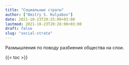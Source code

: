 ```yaml
---
title: "Социальные страты"
author: ["Dmitry S. Kulyabov"]
date: 2021-10-23T20:25:00+03:00
lastmod: 2021-10-23T20:28:00+03:00
draft: false
slug: "social-strata"
---
```


Размышления по поводу разбиения общества на слои.

<!--more-->

{{< toc >}}
